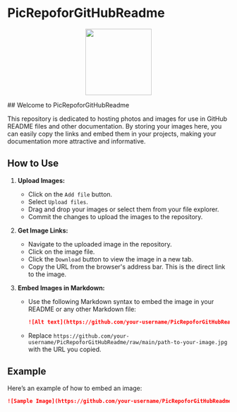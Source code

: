 # PicRepoforGitHubReadme
<p align="center">
  <img width="150" height="150" src="https://github.com/AnkitKumar-Mohbey/github-header-image.png/blob/main/picture_frame.png"/>
</p>
## Welcome to PicRepoforGitHubReadme

This repository is dedicated to hosting photos and images for use in GitHub README files and other documentation. By storing your images here, you can easily copy the links and embed them in your projects, making your documentation more attractive and informative.

## How to Use

1. **Upload Images:**
   - Click on the `Add file` button.
   - Select `Upload files`.
   - Drag and drop your images or select them from your file explorer.
   - Commit the changes to upload the images to the repository.

2. **Get Image Links:**
   - Navigate to the uploaded image in the repository.
   - Click on the image file.
   - Click the `Download` button to view the image in a new tab.
   - Copy the URL from the browser's address bar. This is the direct link to the image.

3. **Embed Images in Markdown:**
   - Use the following Markdown syntax to embed the image in your README or any other Markdown file:
     ```markdown
     ![Alt text](https://github.com/your-username/PicRepoforGitHubReadme/raw/main/path-to-your-image.jpg)
     ```
   - Replace `https://github.com/your-username/PicRepoforGitHubReadme/raw/main/path-to-your-image.jpg` with the URL you copied.

## Example

Here’s an example of how to embed an image:

```markdown
![Sample Image](https://github.com/your-username/PicRepoforGitHubReadme/raw/main/images/sample.jpg)
